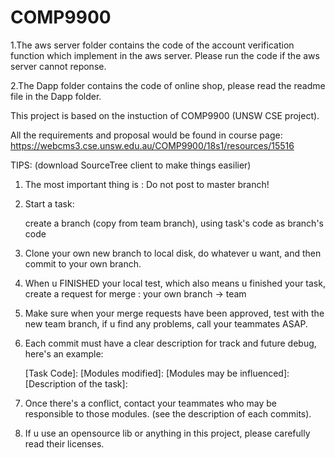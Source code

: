 # COMP9900

1.The aws server folder contains the code of the account verification function which implement in the aws server. Please run the code if the aws server cannot reponse.

2.The Dapp folder contains the code of online shop, please read the readme file in the Dapp folder.

This project is based on the instuction of COMP9900 (UNSW CSE project).


All the requirements and proposal would be found in course page: https://webcms3.cse.unsw.edu.au/COMP9900/18s1/resources/15516


TIPS: (download SourceTree client to make things easilier)

1. The most important thing is : Do not post to master branch!

2. Start a task:   

	create a branch (copy from team branch), using task's code as branch's code

3. Clone your own new branch to local disk, do whatever u want, and then commit to your own branch.

4. When u FINISHED your local test, which also means u finished your task, create a request for merge : your own branch -> team

5. Make sure when your merge requests have been approved, test with the new team branch, if u find any problems, call your teammates ASAP.

6. Each commit must have a clear description for track and future debug, here's an example:

	[Author Name]:
	[Date]:
	[Task Code]:
	[Modules modified]:
	[Modules may be influenced]:
	[Description of the task]:

7. Once there's a conflict, contact your teammates who may be responsible to those modules. (see the description of each commits).


8. If u use an opensource lib or anything in this project, please carefully read their licenses.